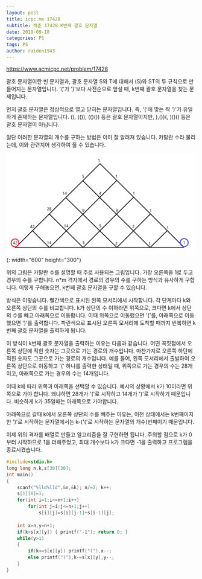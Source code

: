 ```yaml
---
layout: post
title: icpc.me 17428
subtitle: 백준 17428 K번째 괄호 문자열
date: 2019-09-10
categories: PS
tags: PS
author: raiden1943
---
```


<https://www.acmicpc.net/problem/17428>

괄호 문자열이란 빈 문자열과, 괄호 문자열 S와 T에 대해서 (S)와 ST의 두 규칙으로 만들어지는 문자열입니다. '('가 ')'보다 사전순으로 앞설 때, k번째 괄호 문자열을 찾는 문제입니다.

먼저 괄호 문자열은 정상적으로 열고 닫히는 문자열입니다. 즉, '('에 맞는 짝 ')'가 유일하게 존재하는 문자열입니다. (), (()), (()()) 등은 괄호 문자열이지만, ),())(, )()() 등은 괄호 문자열이 아닙니다.

일단 이러한 문자열의 개수를 구하는 방법은 이미 잘 알려져 있습니다. 카탈란 수라 불리는데, 이와 관련지어 생각하여 풀 수 있습니다.

![경우의 수](/img/2019-09-10-icpc17428-1.png){: width="600" height="300"}

위의 그림은 카탈란 수를 설명할 때 주로 사용되는 그림입니다. 가장 오른쪽을 1로 두고 경우의 수를 구합니다. n*m 격자에서 경로의 경우의 수를 구하는 방식과 유사하게 구합니다. 이렇게 구해놓으면, k번째 괄호 문자열을 구할 수 있습니다.

방식은 이렇습니다. 빨간색으로 표시된 왼쪽 모서리에서 시작합니다. 각 단계마다 k와 오른쪽 상단의 수를 비교합니다. k가 상단의 수 이하라면 위쪽으로, 크다면 k에서 상단의 수를 빼고 아래쪽으로 이동합니다. 이때 위쪽으로 이동했으면 '('를, 아래쪽으로 이동했으면 ')'를 출력합니다. 파란색으로 표시된 오른쪽 모서리에 도착할 때까지 반복하면 k번째 괄호 문자열을 출력하게 됩니다.

이 방식이 k번째 괄호 문자열을 출력하는 이유는 다음과 같습니다. 어떤 꼭짓점에서 오른쪽 상단에 적힌 숫자는 그곳으로 가는 경로의 개수입니다. 마찬가지로 오른쪽 하단에 적힌 숫자도 그곳으로 가는 경로의 개수입니다. 예를 들어, 왼쪽 모서리에서 출발하여 오른쪽 상단으로 이동하고 '(' 하나를 출력한 상태일 때, 위쪽으로 가는 경우의 수는 28개이고, 아래쪽으로 가는 경우의 수는 14개입니다.

이때 k에 따라 위쪽과 아래쪽을 선택할 수 있습니다. 예시의 상황에서 k가 10이라면 위쪽으로 가야 합니다. 왜냐하면 28개가 '('로 시작하고 14개가 ')'로 시작하기 때문입니다. 비슷하게 k가 35일때는 아래쪽으로 가야합니다.

아래쪽으로 갈때 k에서 오른쪽 상단의 수를 빼주는 이유는, 이전 상태에서는 k번째이지만 ')'로 시작하는 문자열에서는 k-('('로 시작하는 문자열의 개수)번째이기 때문입니다.

이제 위의 격자를 배열로 만들고 알고리즘을 잘 구현하면 됩니다. 주의할 점으로 k가 0부터 시작하므로 1을 더해주었고, 최대 개수보다 k가 크다면 -1을 출력하고 프로그램을 종료시켰습니다.


```cpp
#include<stdio.h>
long long n,k,s[30][30];
int main()
{
	scanf("%lld%lld",&n,&k); n/=2; k++;
	s[1][0]=1;
	for(int i=1;i<=n+1;i++)
		for(int j=i;j<=n+1;j++)
			s[i][j]=s[i][j-1]+s[i-1][j];

	int x=n,y=n+1;
	if(k>s[x][y]) { printf("-1"); return 0; }
	while(y>1)
	{
		if(k<=s[x][y]) printf("("),x--;
		else printf(")"),k-=s[x][y],y--;
	}
}
```
